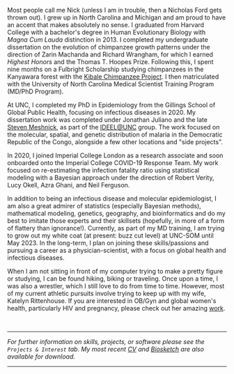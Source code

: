 Most people call me Nick (unless I am in trouble, then a Nicholas Ford gets thrown out). I grew up in North Carolina and Michigan and am proud to have an accent that makes absolutely no sense. I graduated from Harvard College with a bachelor's degree in Human Evolutionary Biology with _Magna Cum Lauda_ distinction in 2013. I completed my undergraduate dissertation on the evolution of chimpanzee growth patterns under the direction of Zarin Machanda and Richard Wrangham, for which I earned _Highest Honors_ and the Thomas T. Hoopes Prize. Following this, I spent nine months on a Fulbright Scholarship studying chimpanzees in the Kanyawara forest with the [Kibale Chimpanzee Project](https://kibalechimpanzees.wordpress.com/). I then matriculated with the University of North Carolina Medical Scientist Training Program (MD/PhD Program).

At UNC, I completed my PhD in Epidemiology from the Gillings School of Global Public Health, focusing on infectious diseases in 2020. My dissertation work was completed under Jonathan Juliano and the late [Steven Meshnick](https://www.astmh.org/blog/august-2020/in-memoriam-steven-meshnick,-md,-phd,-fastmh), as part of the [IDEEL@UNC](https://www.med.unc.edu/medicine/infdis/ideel/) group. The work focused on the molecular, spatial, and genetic distribution  of malaria in the Democratic Republic of the Congo, alongside a few other locations and "side projects".

In 2020, I joined Imperial College London as a research associate and soon onboarded onto the Imperial College COVID-19 Response Team. My work focused on re-estimating the infection fatality ratio using statistical modeling with a Bayesian approach under the direction of Robert Verity, Lucy Okell, Azra Ghani, and Neil Ferguson.


In addition to being an infectious disease and molecular epidemiologist, I am also a great admirer of statistics (especially Bayesian methods), mathematical modeling, genetics, geography, and bioinformatics and do my best to imitate those experts and their skillsets (hopefully, in more of a form of flattery than ignorance!). Currently, as part of my MD training, I am trying to grow out my white coat (at present: buzz cut level) at UNC-SOM until May 2023. In the long-term, I plan on joining these skills/passions and pursuing a career as a physician-scientist, with a focus on global health and infectious diseases.

When I am not sitting in front of my computer trying to make a pretty figure or studying, I can be found hiking, biking or traveling. Once upon a time, I was also a wrestler, which I still love to do from time to time. However, most of my current athletic pursuits involve trying to keep up with my wife, Katelyn Rittenhouse. If you are interested in OB/Gyn and global women's health, particularly HIV and pregnancy, please check out her amazing [work](https://scholar.google.com/citations?user=q6IQT_kAAAAJ&hl=en).

&nbsp;
&nbsp;
&nbsp;
&nbsp;


----
_For further information on skills, projects, or software please see the `Projects & Interest` tab. My most recent [CV]() and [Biosketch]() are also available for download._

----
